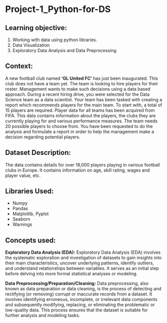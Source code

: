 # Project-1_Python-for-DS

## Learning objective:
1. Working with data using python libraries.
2. Data Visualization
3. Exploratory Data Analysis and Data Preprocessing

## Context:
A new football club named **‘GL United FC’** has just been inaugurated. This club does not have a team yet. The team is looking to hire players for their roster. Management wants to make such decisions using a data based approach. During a recent hiring drive, you were selected for the Data Science team as a data scientist. Your team has been tasked with creating a report which recommends players for the main team. To start with, a total of 15 players are required. Player data for all teams has been acquired from FIFA. This data contains information about the players, the clubs they are currently playing for and various performance measures. The team needs 20 possible players to choose from. You have been requested to do the analysis and formulate a report in order to help the management make a decision regarding potential players.

## Dataset Description:
The data contains details for over 18,000 players playing in various football clubs in Europe. It contains information on age, skill rating, wages and player value, etc.

## Libraries Used:
- Numpy
- Pandas
- Matplotlib, Pyplot
- Seaborn
- Warnings

## Concepts used:

**Exploratory Data Analysis (EDA):** Exploratory Data Analysis (EDA) involves the systematic exploration and investigation of datasets to gain insights into their main characteristics, uncover underlying patterns, identify outliers, and understand relationships between variables. It serves as an initial step before delving into more formal statistical analyses or modeling.

**Data Preprocessing/Preparation/Cleaning:** Data preprocessing, also known as data preparation or data cleaning, is the process of detecting and rectifying (or removing) corrupt or inaccurate records from a dataset. It involves identifying erroneous, incomplete, or irrelevant data components and subsequently modifying, replacing, or eliminating the problematic or low-quality data. This process ensures that the dataset is suitable for further analysis and modeling tasks.

